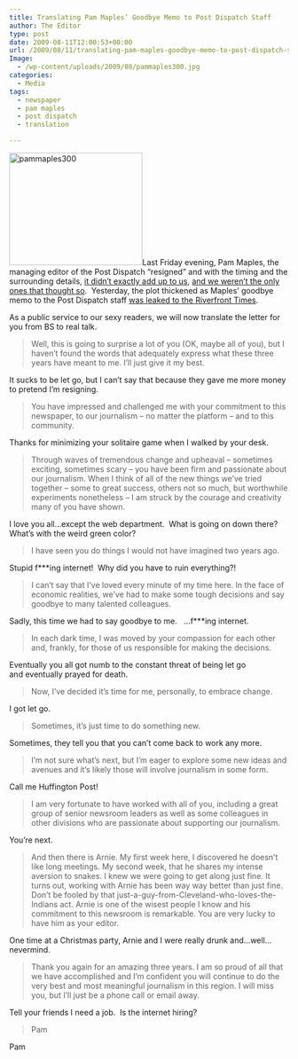 ```yaml
---
title: Translating Pam Maples’ Goodbye Memo to Post Dispatch Staff
author: The Editor
type: post
date: 2009-08-11T12:00:53+00:00
url: /2009/08/11/translating-pam-maples-goodbye-memo-to-post-dispatch-staff/
Image:
  - /wp-content/uploads/2009/08/pammaples300.jpg
categories:
  - Media
tags:
  - newspaper
  - pam maples
  - post dispatch
  - translation

---
```

[<img class="size-full wp-image-1304 alignright" title="pammaples300" src="http://punchingkitty.com/wp-content/uploads/2009/08/pammaples300.jpg" alt="pammaples300" width="240" height="203" />][1]Last Friday evening, Pam Maples, the managing editor of the Post Dispatch &#8220;resigned&#8221; and with the timing and the surrounding details, [it didn&#8217;t exactly add up to us][2], [and we weren&#8217;t the only ones that thought so][3].  Yesterday, the plot thickened as Maples&#8217; goodbye memo to the Post Dispatch staff [was leaked to the Riverfront Times][4].

As a public service to our sexy readers, we will now translate the letter for you from BS to real talk.

> Well, this is going to surprise a lot of you (OK, maybe all of you), but I haven&#8217;t found the words that adequately express what these three years have meant to me. I&#8217;ll just give it my best.

It sucks to be let go, but I can&#8217;t say that because they gave me more money to pretend I&#8217;m resigning.

> You have impressed and challenged me with your commitment to this newspaper, to our journalism &#8211; no matter the platform &#8211; and to this community.

Thanks for minimizing your solitaire game when I walked by your desk.

> Through waves of tremendous change and upheaval &#8211; sometimes exciting, sometimes scary &#8211; you have been firm and passionate about our journalism. When I think of all of the new things we&#8217;ve tried together &#8211; some to great success, others not so much, but worthwhile experiments nonetheless &#8211; I am struck by the courage and creativity many of you have shown.

I love you all&#8230;except the web department.  What is going on down there?   What&#8217;s with the weird green color?

> I have seen you do things I would not have imagined two years ago.

Stupid f\***ing internet!  Why did you have to ruin everything?!

> I can&#8217;t say that I&#8217;ve loved every minute of my time here. In the face of economic realities, we&#8217;ve had to make some tough decisions and say goodbye to many talented colleagues.

Sadly, this time we had to say goodbye to me.   &#8230;f\***ing internet.

> In each dark time, I was moved by your compassion for each other and, frankly, for those of us responsible for making the decisions.

Eventually you all got numb to the constant threat of being let go and eventually prayed for death.

> Now, I&#8217;ve decided it&#8217;s time for me, personally, to embrace change.

I got let go.

> Sometimes, it&#8217;s just time to do something new.

Sometimes, they tell you that you can&#8217;t come back to work any more.

> I&#8217;m not sure what&#8217;s next, but I&#8217;m eager to explore some new ideas and avenues and it&#8217;s likely those will involve journalism in some form.

Call me Huffington Post!

> I am very fortunate to have worked with all of you, including a great group of senior newsroom leaders as well as some colleagues in other divisions who are passionate about supporting our journalism.

You&#8217;re next.

> And then there is Arnie. My first week here, I discovered he doesn&#8217;t like long meetings. My second week, that he shares my intense aversion to snakes. I knew we were going to get along just fine. It turns out, working with Arnie has been way way better than just fine. Don&#8217;t be fooled by that just-a-guy-from-Cleveland-who-loves-the-Indians act. Arnie is one of the wisest people I know and his commitment to this newsroom is remarkable. You are very lucky to have him as your editor.

One time at a Christmas party, Arnie and I were really drunk and&#8230;well&#8230;nevermind.

> Thank you again for an amazing three years. I am so proud of all that we have accomplished and I&#8217;m confident you will continue to do the very best and most meaningful journalism in this region. I will miss you, but I&#8217;ll just be a phone call or email away.

Tell your friends I need a job.  Is the internet hiring?

> Pam

Pam

 [1]: http://punchingkitty.com/wp-content/uploads/2009/08/pammaples300.jpg
 [2]: http://punchingkitty.com/2009/08/10/post-dispatch-managing-editor-put-in-recycling-bin/
 [3]: http://stlmediastuff.blogspot.com/2009/08/another-layer-of-editing-peeled-away-at.html
 [4]: http://blogs.riverfronttimes.com/dailyrft/2009/08/seemingly_tearful_goodbye_from_post_dispatch_pam_maples.php